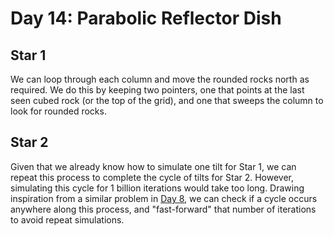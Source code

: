 # Day 14: Parabolic Reflector Dish 

## Star 1

We can loop through each column and move the rounded rocks north as required. We do this by keeping two pointers, one that points at the last seen cubed rock (or the top of the grid), and one that sweeps the column to look for rounded rocks.

## Star 2

Given that we already know how to simulate one tilt for Star 1, we can repeat this process to complete the cycle of tilts for Star 2. However, simulating this cycle for 1 billion iterations would take too long. Drawing inspiration from a similar problem in [Day 8](../day8/solution.md), we can check if a cycle occurs anywhere along this process, and "fast-forward" that number of iterations to avoid repeat simulations.